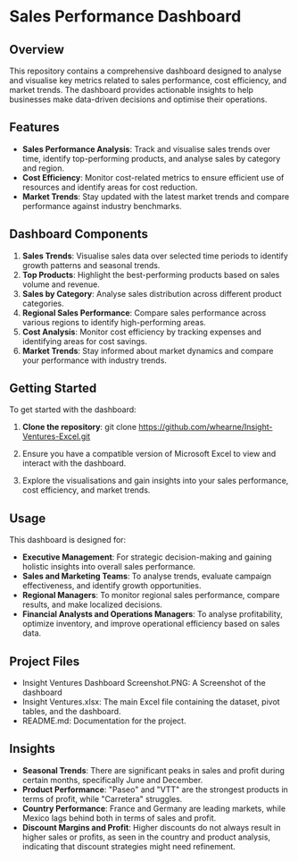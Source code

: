 # Sales Performance Dashboard
## Overview
This repository contains a comprehensive dashboard designed to analyse and visualise key metrics related to sales performance, cost efficiency, and market trends. The dashboard provides actionable insights to help businesses make data-driven decisions and optimise their operations.

## Features
- **Sales Performance Analysis**: Track and visualise sales trends over time, identify top-performing products, and analyse sales by category and region.
- **Cost Efficiency**: Monitor cost-related metrics to ensure efficient use of resources and identify areas for cost reduction.
- **Market Trends**: Stay updated with the latest market trends and compare performance against industry benchmarks.
## Dashboard Components
1. **Sales Trends**: Visualise sales data over selected time periods to identify growth patterns and seasonal trends.
2. **Top Products**: Highlight the best-performing products based on sales volume and revenue.
3. **Sales by Category**: Analyse sales distribution across different product categories.
4. **Regional Sales Performance**: Compare sales performance across various regions to identify high-performing areas.
5. **Cost Analysis**: Monitor cost efficiency by tracking expenses and identifying areas for cost savings.
6. **Market Trends**: Stay informed about market dynamics and compare your performance with industry trends.
## Getting Started
To get started with the dashboard:

1. **Clone the repository**:
git clone https://github.com/whearne/Insight-Ventures-Excel.git

2. Ensure you have a compatible version of Microsoft Excel to view and interact with the dashboard.
3. Explore the visualisations and gain insights into your sales performance, cost efficiency, and market trends.
## Usage
This dashboard is designed for:

- **Executive Management**: For strategic decision-making and gaining holistic insights into overall sales performance.
- **Sales and Marketing Teams**: To analyse trends, evaluate campaign effectiveness, and identify growth opportunities.
- **Regional Managers**: To monitor regional sales performance, compare results, and make localized decisions.
- **Financial Analysts and Operations Managers**: To analyse profitability, optimize inventory, and improve operational efficiency based on sales data.

## Project Files

- Insight Ventures Dashboard Screenshot.PNG: A Screenshot of the dashboard
- Insight Ventures.xlsx: The main Excel file containing the dataset, pivot tables, and the dashboard.
- README.md: Documentation for the project.

## Insights
- **Seasonal Trends**: There are significant peaks in sales and profit during certain months, specifically June and December.
- **Product Performance**: "Paseo" and "VTT" are the strongest products in terms of profit, while "Carretera" struggles.
- **Country Performance**: France and Germany are leading markets, while Mexico lags behind both in terms of sales and profit.
- **Discount Margins and Profit**: Higher discounts do not always result in higher sales or profits, as seen in the country and product analysis, indicating that discount strategies might need refinement.

  
